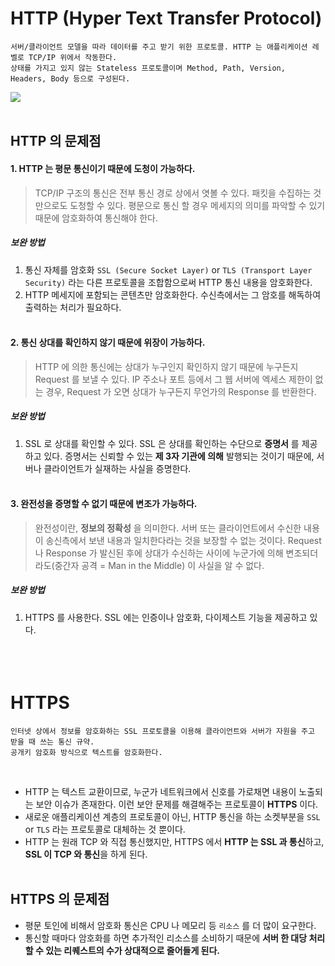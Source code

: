 # HTTP (Hyper Text Transfer Protocol)
```
서버/클라이언트 모델을 따라 데이터를 주고 받기 위한 프로토콜. HTTP 는 애플리케이션 레벨로 TCP/IP 위에서 작동한다.
상태를 가지고 있지 않는 Stateless 프로토콜이며 Method, Path, Version, Headers, Body 등으로 구성된다.
```
![](https://images.velog.io/images/sangwoo24/post/5ac121e4-9ca2-4de0-886c-ec608105213f/%EC%8A%A4%ED%81%AC%EB%A6%B0%EC%83%B7%202021-05-08%20%EC%98%A4%ED%9B%84%2011.57.12.png)
<br><br>

## HTTP 의 문제점
#### 1. HTTP 는 평문 통신이기 때문에 도청이 가능하다.
> TCP/IP 구조의 통신은 전부 통신 경로 상에서 엿볼 수 있다. 패킷을 수집하는 것만으로도 도청할 수 있다. 평문으로 통신 할 경우 메세지의 의미를 파악할 수 있기 때문에 암호화하여 통신해야 한다.

##### 보완 방법
1. 통신 자체를 암호화 `SSL (Secure Socket Layer)` or `TLS (Transport Layer Security)` 라는 다른 프로토콜을 조합함으로써 HTTP 통신 내용을 암호화한다.
2. HTTP 메세지에 포함되는 콘텐츠만 암호화한다. 수신측에서는 그 암호를 해독하여 출력하는 처리가 필요하다.
<br><br>

#### 2. 통신 상대를 확인하지 않기 때문에 위장이 가능하다.
> HTTP 에 의한 통신에는 상대가 누구인지 확인하지 않기 때문에 누구든지 Request 를 보낼 수 있다. IP 주소나 포트 등에서 그 웹 서버에 엑세스 제한이 없는 경우, Request 가 오면 상대가 누구든지 무언가의 Response 를 반환한다.

##### 보완 방법
1. SSL 로 상대를 확인할 수 있다. SSL 은 상대를 확인하는 수단으로 **증명서** 를 제공하고 있다. 증명서는 신뢰할 수 있는 **제 3자 기관에 의해** 발행되는 것이기 때문에, 서버나 클라이언트가 실재하는 사실을 증명한다.
<br><br>

#### 3. 완전성을 증명할 수 없기 때문에 변조가 가능하다.
> 완전성이란, **정보의 정확성** 을 의미한다. 서버 또는 클라이언트에서 수신한 내용이 송신측에서 보낸 내용과 일치한다라는 것을 보장할 수 없는 것이다. Request 나 Response 가 발신된 후에 상대가 수신하는 사이에 누군가에 의해 변조되더라도(중간자 공격 = Man in the Middle) 이 사실을 알 수 없다.

##### 보완 방법
1. HTTPS 를 사용한다. SSL 에는 인증이나 암호화, 다이제스트 기능을 제공하고 있다.
<br><br><br><br>

# HTTPS
```
인터넷 상에서 정보를 암호화하는 SSL 프로토콜을 이용해 클라이언트와 서버가 자원을 주고 받을 때 쓰는 통신 규약.
공개키 암호화 방식으로 텍스트를 암호화한다.
```
<br>

- HTTP 는 텍스트 교환이므로, 누군가 네트워크에서 신호를 가로채면 내용이 노출되는 보안 이슈가 존재한다. 이런 보안 문제를 해결해주는 프로토콜이 **HTTPS** 이다.
- 새로운 애플리케이션 계층의 프로토콜이 아닌, HTTP 통신을 하는 소켓부분을 `SSL` or `TLS` 라는 프로토콜로 대체하는 것 뿐이다.
- HTTP 는 원래 TCP 와 직접 통신했지만, HTTPS 에서 **HTTP 는 SSL 과 통신**하고, **SSL 이 TCP 와 통신**을 하게 된다.
<br><br>


## HTTPS 의 문제점
- 평문 토인에 비해서 암호화 통신은 CPU 나 메모리 등 `리소스` 를 더 많이 요구한다.
- 통신할 때마다 암호화를 하면 추가적인 리소스를 소비하기 때문에 **서버 한 대당 처리할 수 있는 리퀘스트의 수가 상대적으로 줄어들게 된다.**